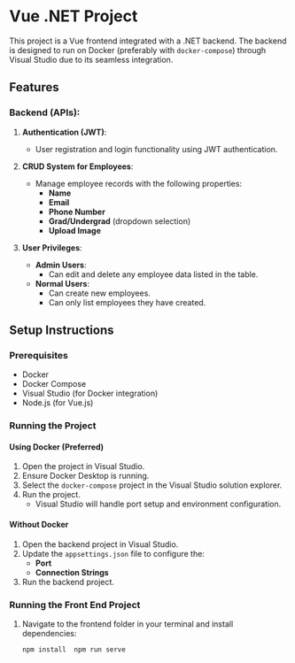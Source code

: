 # Vue .NET Project

This project is a Vue frontend integrated with a .NET backend. The backend is designed to run on Docker (preferably with `docker-compose`) through Visual Studio due to its seamless integration.

## Features

### Backend (APIs):
1. **Authentication (JWT)**:
   - User registration and login functionality using JWT authentication.

2. **CRUD System for Employees**:
   - Manage employee records with the following properties:
     - **Name**
     - **Email**
     - **Phone Number**
     - **Grad/Undergrad** (dropdown selection)
     - **Upload Image**

3. **User Privileges**:
   - **Admin Users**:
     - Can edit and delete any employee data listed in the table.
   - **Normal Users**:
     - Can create new employees.
     - Can only list employees they have created.

## Setup Instructions

### Prerequisites
- Docker
- Docker Compose
- Visual Studio (for Docker integration)
- Node.js (for Vue.js)

### Running the Project

#### **Using Docker (Preferred)**
1. Open the project in Visual Studio.
2. Ensure Docker Desktop is running.
3. Select the `docker-compose` project in the Visual Studio solution explorer.
4. Run the project.
   - Visual Studio will handle port setup and environment configuration.

#### **Without Docker**
1. Open the backend project in Visual Studio.
2. Update the `appsettings.json` file to configure the:
   - **Port**
   - **Connection Strings**
3. Run the backend project.

### Running the Front End Project

1. Navigate to the frontend folder in your terminal and install dependencies:
   ```bash
   npm install  npm run serve
    
